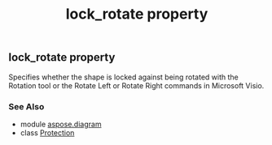 ﻿---
title: lock_rotate property
second_title: Aspose.Diagram for Python via .NET API References
description: 
type: docs
weight: 160
url: /python-net/aspose.diagram/protection/lock_rotate/
is_root: false
---

## lock_rotate property


Specifies whether the shape is locked against being rotated with the Rotation tool or the Rotate Left or Rotate Right commands in Microsoft Visio.

### See Also
* module [aspose.diagram](../../)
* class [Protection](/diagram/python-net/aspose.diagram/protection)
